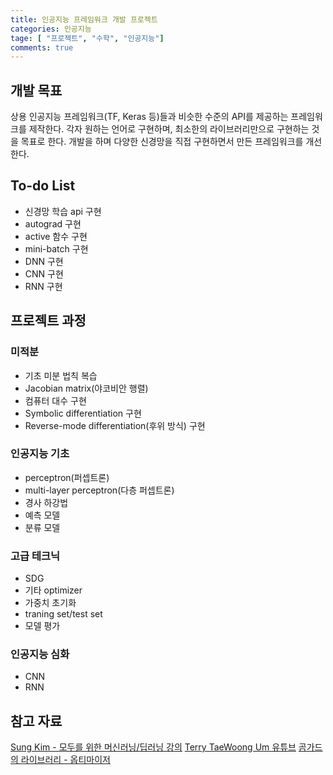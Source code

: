 ```yaml
---
title: 인공지능 프레임워크 개발 프로젝트
categories: 인공지능
tage: [ "프로젝트", "수학", "인공지능"]
comments: true
---
```


## 개발 목표

상용 인공지능 프레임워크(TF, Keras 등)들과 비슷한 수준의 API를 제공하는 프레임워크를 제작한다. 각자 원하는 언어로 구현하며, 최소한의 라이브러리만으로 구현하는 것을 목표로 한다. 개발을 하며 다양한 신경망을 직접 구현하면서 만든 프레임워크를 개선한다.

## To-do List

* 신경망 학습 api 구현
* autograd 구현
* active 함수 구현
* mini-batch 구현
* DNN 구현
* CNN 구현
* RNN 구현

## 프로젝트 과정

### 미적분

* 기초 미분 법칙 복습
* Jacobian matrix(야코비안 행렬)
* 컴퓨터 대수 구현
* Symbolic differentiation 구현
* Reverse-mode differentiation(후위 방식) 구현

### 인공지능 기초

* perceptron(퍼셉트론)
* multi-layer perceptron(다층 퍼셉트론)
* 경사 하강법
* 예측 모델
* 분류 모델

### 고급 테크닉

* SDG
* 기타 optimizer
* 가중치 초기화
* traning set/test set
* 모델 평가

### 인공지능 심화

* CNN
* RNN

## 참고 자료

[Sung Kim - 모두를 위한 머신러닝/딥러닝 강의](https://hunkim.github.io/ml/)
[Terry TaeWoong Um 유튜브](https://www.youtube.com/user/TerryTaewoongUm/featured)
[곰가드의 라이브러리 - 옵티마이저](https://gomguard.tistory.com/187)